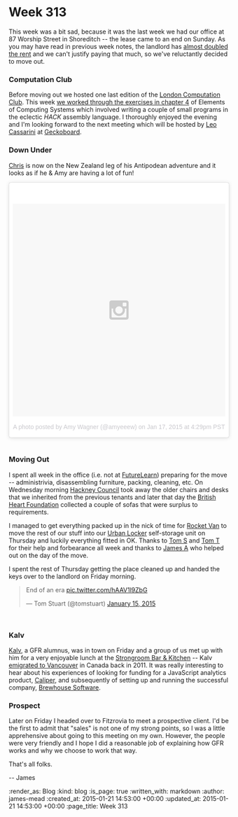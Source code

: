 Week 313
========

This week was a bit sad, because it was the last week we had our office at 87 Worship Street in Shoreditch -- the lease came to an end on Sunday. As you may have read in previous week notes, the landlord has [almost doubled the rent][gfrhq-property-details] and we can't justify paying that much, so we've reluctantly decided to move out.

### Computation Club

Before moving out we hosted one last edition of the [London Computation Club][]. This week [we worked through the exercises in chapter 4][nand2tetris-chapter-4] of Elements of Computing Systems which involved writing a couple of small programs in the eclectic _HACK_ assembly language. I thoroughly enjoyed the evening and I'm looking forward to the next meeting which will be hosted by [Leo Cassarini][] at [Geckoboard][].

### Down Under

[Chris][] is now on the New Zealand leg of his Antipodean adventure and it looks as if he & Amy are having a lot of fun!

<blockquote class="instagram-media" data-instgrm-version="4" style=" background:#FFF; border:0; border-radius:3px; box-shadow:0 0 1px 0 rgba(0,0,0,0.5),0 1px 10px 0 rgba(0,0,0,0.15); margin: 1px; max-width:658px; padding:0; width:99.375%; width:-webkit-calc(100% - 2px); width:calc(100% - 2px);"><div style="padding:8px;"> <div style=" background:#F8F8F8; line-height:0; margin-top:40px; padding:50% 0; text-align:center; width:100%;"> <div style=" background:url(data:image/png;base64,iVBORw0KGgoAAAANSUhEUgAAACwAAAAsCAMAAAApWqozAAAAGFBMVEUiIiI9PT0eHh4gIB4hIBkcHBwcHBwcHBydr+JQAAAACHRSTlMABA4YHyQsM5jtaMwAAADfSURBVDjL7ZVBEgMhCAQBAf//42xcNbpAqakcM0ftUmFAAIBE81IqBJdS3lS6zs3bIpB9WED3YYXFPmHRfT8sgyrCP1x8uEUxLMzNWElFOYCV6mHWWwMzdPEKHlhLw7NWJqkHc4uIZphavDzA2JPzUDsBZziNae2S6owH8xPmX8G7zzgKEOPUoYHvGz1TBCxMkd3kwNVbU0gKHkx+iZILf77IofhrY1nYFnB/lQPb79drWOyJVa/DAvg9B/rLB4cC+Nqgdz/TvBbBnr6GBReqn/nRmDgaQEej7WhonozjF+Y2I/fZou/qAAAAAElFTkSuQmCC); display:block; height:44px; margin:0 auto -44px; position:relative; top:-22px; width:44px;"></div></div><p style=" color:#c9c8cd; font-family:Arial,sans-serif; font-size:14px; line-height:17px; margin-bottom:0; margin-top:8px; overflow:hidden; padding:8px 0 7px; text-align:center; text-overflow:ellipsis; white-space:nowrap;"><a href="https://instagram.com/p/x-agSOxAst/" style=" color:#c9c8cd; font-family:Arial,sans-serif; font-size:14px; font-style:normal; font-weight:normal; line-height:17px; text-decoration:none;" target="_top">A photo posted by Amy Wagner (@amyeeew)</a> on <time style=" font-family:Arial,sans-serif; font-size:14px; line-height:17px;" datetime="2015-01-18T00:29:51+00:00">Jan 17, 2015 at 4:29pm PST</time></p></div></blockquote>
<script async defer src="//platform.instagram.com/en_US/embeds.js"></script>

<br />

### Moving Out

I spent all week in the office (i.e. not at [FutureLearn][]) preparing for the move -- administrivia, disassembling furniture, packing, cleaning, etc. On Wednesday morning [Hackney Council][] took away the older chairs and desks that we inherited from the previous tenants and later that day the [British Heart Foundation][] collected a couple of sofas that were surplus to requirements.

I managed to get everything packed up in the nick of time for [Rocket Van][] to move the rest of our stuff into our [Urban Locker][] self-storage unit on Thursday and luckily everything fitted in OK. Thanks to [Tom S][] and [Tom T][] for their help and forbearance all week and thanks to [James A][] who helped out on the day of the move.

I spent the rest of Thursday getting the place cleaned up and handed the keys over to the landlord on Friday morning.

<blockquote class="twitter-tweet" lang="en"><p>End of an era <a href="http://t.co/hAAV1l9ZbG">pic.twitter.com/hAAV1l9ZbG</a></p>&mdash; Tom Stuart (@tomstuart) <a href="https://twitter.com/tomstuart/status/555729167464280064">January 15, 2015</a></blockquote>
<script async src="//platform.twitter.com/widgets.js" charset="utf-8"></script>

<br />

### Kalv

[Kalv][], a GFR alumnus, was in town on Friday and a group of us met up with him for a very enjoyable lunch at the [Strongroom Bar & Kitchen][] -- Kalv [emigrated to Vancouver][] in Canada back in 2011. It was really interesting to hear about his experiences of looking for funding for a JavaScript analytics product, [Caliper][], and subsequently of setting up and running the successful company, [Brewhouse Software][].

### Prospect

Later on Friday I headed over to Fitzrovia to meet a prospective client. I'd be the first to admit that "sales" is not one of my strong points, so I was a little apprehensive about going to this meeting on my own. However, the people were very friendly and I hope I did a reasonable job of explaining how GFR works and why we choose to work that way.

That's all folks.

-- James

[gfrhq-property-details]: http://www.dominion.co.uk/properties/87-worship-street/D-Property-Details.aspx
[London Computation Club]: http://london.computation.club
[nand2tetris-chapter-4]: https://github.com/computationclub/computationclub.github.io/wiki/Elements-of-Computing-Systems-Chapter-4
[Geckoboard]: https://www.geckoboard.com/
[Leo Cassarini]: https://twitter.com/cassarani
[Chris]: /chris-roos
[FutureLearn]: https://www.futurelearn.com/
[Hackney Council]: http://hackney.gov.uk/
[British Heart Foundation]: https://www.bhf.org.uk/
[Rocket Van]: http://www.rocketvan.co.uk/
[Urban Locker]: http://www.urbanlocker.co.uk/
[Tom S]: http://codon.com/
[Tom T]: http://tomtaylor.co.uk/
[James A]: http://lazyatom.com/
[Kalv]: http://www.kalv.co.uk
[emigrated to Vancouver]: /kalv-goes-west
[Strongroom Bar & Kitchen]: http://www.strongroombar.com/
[Caliper]: http://caliper.io/
[Brewhouse Software]: http://brewhouse.io/

:render_as: Blog
:kind: blog
:is_page: true
:written_with: markdown
:author: james-mead
:created_at: 2015-01-21 14:53:00 +00:00
:updated_at: 2015-01-21 14:53:00 +00:00
:page_title: Week 313
